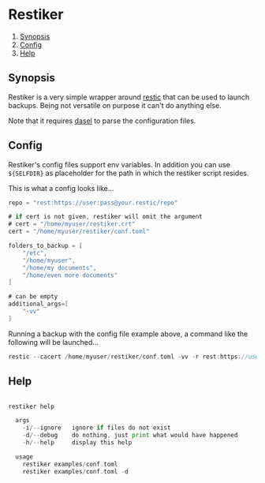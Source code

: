 # Restiker

<!--- mdtoc: toc begin -->

1. [Synopsis](#synopsis)
2. [Config](#config)
3. [Help](#help)<!--- mdtoc: toc end -->

## Synopsis

Restiker is a very simple wrapper around [restic](https://github.com/restic/restic) that can be used to launch backups. Being not versatile on purpose it can't do anything else.

Note that it requires [dasel](https://github.com/TomWright/dasel) to parse the configuration files.

## Config

Restiker's config files support env variables. In addition you can use `${SELFDIR}` as placeholder for the path in which the restiker script resides.

This is what a config looks like...

```go mdox-exec="cat examples/conf.toml"
repo = "rest:https://user:pass@your.restic/repo"

# if cert is not given, restiker will omit the argument
# cert = "/home/myuser/restiker.crt"
cert = "/home/myuser/restiker/conf.toml"

folders_to_backup = [
    "/etc",
    "/home/myuser",
    "/home/my documents",
    "/home/even more documents"
]

# can be empty
additional_args=[
    "-vv"
]
```

Running a backup with the config file example above, a command like the following will be launched...

```go mdox-exec="./restiker examples/conf.toml -d -i"
restic --cacert /home/myuser/restiker/conf.toml -vv -r rest:https://user:pass@your.restic/repo backup "/etc" "/home/myuser" "/home/my documents" "/home/even more documents" 
```

## Help

```go mdox-exec="./restiker -h"

restiker help

  args
    -i/--ignore   ignore if files do not exist
    -d/--debug    do nothing, just print what would have happened
    -h/--help     display this help

  usage
    restiker examples/conf.toml
    restiker examples/conf.toml -d

```
